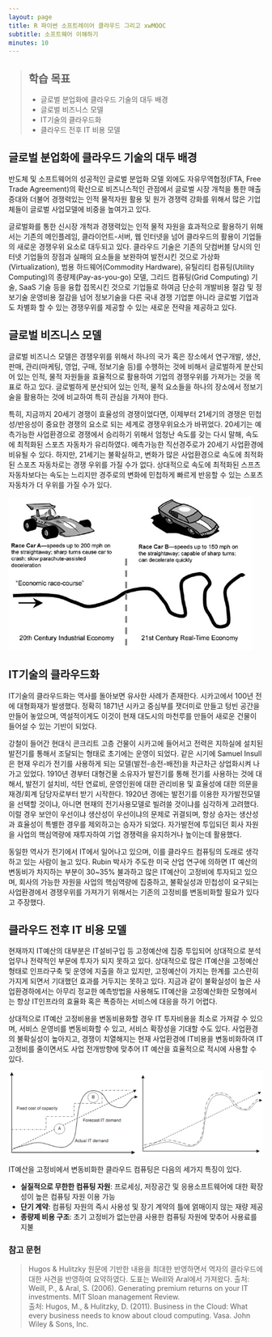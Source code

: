 ```yaml
---
layout: page
title: R 파이썬 소프트레이어 클라우드 그리고 xwMOOC
subtitle: 소프트웨어 이해하기 
minutes: 10
---
```

> ## 학습 목표
>
> *   글로벌 분업화에 클라우드 기술의 대두 배경
> *   글로벌 비즈니스 모델 
> *   IT기술의 클라우드화
> *   클라우드 전후 IT 비용 모델

## 글로벌 분업화에 클라우드 기술의 대두 배경  

반도체 및 소프트웨어의 성공적인 글로벌 분업화 모델 외에도 자유무역협정(FTA, Free Trade Agreement)의 확산으로 비즈니스적인 관점에서 글로벌 시장 개척을 통한 매출 증대와 더불어 경쟁력있는 인적 물적자원 활용 및 원가 경쟁력 강화를 위해서 많은 기업체들이 글로벌 사업모델에 비중을 높여가고 있다.  

글로벌화를 통한 신시장 개척과 경쟁력있는 인적 물적 자원을 효과적으로 활용하기 위해서는 기존의 메인플레임, 클라이언트-서버, 웹 인터넷을 넘어 클라우드의 활용이 기업들의 새로운 경쟁우위 요소로 대두되고 있다. 클라우드 기술은 기존의 닷컴버블 당시의 인터넷 기업들의 장점과 실패의 요소들을 보완하여 발전시킨 것으로 가상화(Virtualization), 범용 하드웨어(Commodity Hardware), 유틸리티 컴퓨팅(Utility Computing)의 종량제(Pay-as-you-go) 모델, 그리드 컴퓨팅(Grid Computing) 기술, SaaS 기술 등을 융합 접목시킨 것으로 기업들로 하여금 단순히 개발비용 절감 및 정보기술 운영비용 절감을 넘어 정보기술을 다른 국내 경쟁 기업뿐 아니라 글로벌 기업과도 차별화 할 수 있는 경쟁우위를 제공할 수 있는 새로운 전략을 제공하고 있다.  

## 글로벌 비즈니스 모델  

글로벌 비즈니스 모델은 경쟁우위를 위해서 하나의 국가 혹은 장소에서 연구개발, 생산, 판매, 관리(마케팅, 영업, 구매, 정보기술 등)를 수행하는 것에 비해서 글로벌하게 분산되어 있는 인적, 물적 자원들을 효율적으로 활용하여 기업의 경쟁우위를 가져가는 것을 목표로 하고 있다. 글로벌하게 분산되어 있는 인적, 물적 요소들을 하나의 장소에서 정보기술을 활용하는 것에 비교하여 특히 관심을 가져야 한다.  

특히, 지금까지 20세기 경쟁이 효율성의 경쟁이었다면, 이제부터 21세기의 경쟁은 민첩성/반응성이 중요한 경쟁의 요소로 되는 세계로 경쟁우위요소가 바뀌었다. 20세기는 예측가능한 사업환경으로 경쟁에서 승리하기 위해서 엄청난 속도를 갖는 다시 말해, 속도에 최적화된 스포츠 자동차가 유리하였다. 예측가능한 직선경주로가 20세기 사업환경에 비유될 수 있다. 하지만, 21세기는 불확실하고, 변화가 많은 사업환경으로 속도에 최적화된 스포츠 자동차로는 경쟁 우위를 가질 수가 없다. 상대적으로 속도에 최적화된 스프츠 자동차보다는 속도는 느리지만 경주로의 변화에 민첩하게 빠르게 반응할 수 있는 스포츠 자동차가 더 우위를 가질 수가 있다.

![경주차 통한 사업환경 비교](fig/01-racing-car.png)


## IT기술의 클라우드화

IT기술의 클라우드화는 역사를 돌아보면 유사한 사례가 존재한다. 시카고에서 100년 전에 대형화재가 발생했다. 정확히 1871년 시카고 중심부를 잿더미로 만들고 텅빈 공간을 만들어 놓았으며, 역설적이게도 이것이 현재 대도시의 마천루를 만들어 새로운 건물이 들어설 수 있는 기반이 되었다.  

강철이 들어간 현대식 콘크리트 고층 건물이 시카고에 들어서고 전력은 지하실에 설치된 발전기를 통해서 조달되는 형태로 초기에는 운영이 되었다. 같은 시기에 Samuel Insull은 현재 우리가 전기를 사용하게 되는 모델(발전-송전-배전)을 차근차근 상업화시켜 나가고 있었다. 1910년 경부터 대형건물 소유자가 발전기를 통해 전기를 사용하는 것에 대해서, 발전기 설치비, 석탄 연료비, 운영인원에 대한 관리비용 및 효율성에 대한 의문을 재경/회계 담당자로부터 받기 시작한다. 1920년 경에는  발전기를 이용한 자가발전모델을 선택할 것이냐, 아니면 현재의 전기사용모델로 빌려쓸 것이냐를 심각하게 고려했다. 이럴 경우 보안이 우선이냐 생산성이 우선이냐의 문제로 귀결되며, 항상 승자는 생산성과 효율성이 특별한 경우를 제외하고는 승자가 되었다. 자가발전에 투입되던 회사 자원을 사업의 핵심역량에 재투자하여 기업 경쟁력을 유지하거나 높이는데 활용했다.  

동일한 역사가 전기에서 IT에서 일어나고 있으며, 이를 클라우드 컴퓨팅의 도래로 생각하고 있는 사람이 늘고 있다. Rubin 박사가 주도한 미국 산업 연구에 의하면 IT 예산의 변동비가 차지하는 부분이 30~35% 불과하고 많은 IT예산이 고정비에 투자되고 있으며, 회사의 가능한 자원을 사업의 핵심역량에 집중하고, 불확실성과 민첩성이 요구되는 사업환경에서 경쟁우위를 가져가기 위해서는 기존의 고정비를 변동비화할 필요가 있다고 주장했다.  

## 클라우드 전후 IT 비용 모델

현재까지 IT예산의 대부분은 IT설비구입 등 고정예산에 집중 투입되어 상대적으로 분석업무나 전략적인 부문에 투자가 되지 못하고 있다. 상대적으로 많은 IT예산을 고정예산 형태로 인프라구축 및 운영에 지출을 하고 있지만, 고정예산이 가지는 한계를 고스란히 가지게 되면서 기대했던 효과를 거두지는 못하고 있다. 지금과 같이 불확실성이 높은 사업환경하에서는 아무리 정교한 예측방법을 사용해도 IT예산을 고정예산화한 모형에서는 항상 IT인프라의 효율화 혹은 폭증하는 서비스에 대응을 하기 어렵다.  

상대적으로 IT예산 고정비용을 변동비용화할 경우 IT 투자비용을 최소로 가져갈 수 있으며, 서비스 운영비를 변동비화할 수 있고, 서비스 확장성을 기대할 수도 있다. 사업환경의 불확실성이 높아지고, 경쟁이 치열해지는 현재 사업환경에 IT비용을 변동비화하여 IT 고정비를 줄이면서도 사업 전개방향에 맞추어 IT 예산을 효율적으로 적시에 사용할 수 있다.  

![클라우드 비교](fig/01-comparison.png)


IT예산을 고정비에서 변동비화한 클라우드 컴퓨팅은 다음의 세가지 특징이 있다.  

- **실질적으로 무한한 컴퓨팅 자원**: 프로세싱, 저장공간 및 응용소프트웨어에 대한 확장성이 높은 컴퓨팅 자원 이용 가능
- **단기 계약**: 컴퓨팅 자원의 즉시 사용성 및 장기 계약의 틀에 얽매이지 않는 재량 제공
- **종량제 비용 구조**: 초기 고정비가 없는만큼 사용한 컴퓨팅 자원에 맞추어 사용료를 지불  


### 참고 문헌
> Hugos & Hulitzky 원문에 기반한 내용을 최대한 반영하면서 역자의 클라우드에 대한 사견을 반영하여 요약하였다. 도표는 Weill와 Aral에서 가져왔다.
> 출처: Weill, P., & Aral, S. (2006). Generating premium returns on your IT investments. MIT Sloan management Review.  
> 출처: Hugos, M., & Hulitzky, D. (2011). Business in the Cloud: What every business needs to know about cloud computing. Vasa. John Wiley & Sons, Inc.